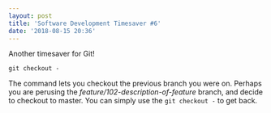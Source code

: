 ```yaml
---
layout: post
title: 'Software Development Timesaver #6'
date: '2018-08-15 20:36'
---
```


Another timesaver for Git!

`git checkout -`

The command lets you checkout the previous branch you were on. Perhaps you are perusing the *feature/102-description-of-feature* branch, and decide to checkout to master. You can simply use the `git checkout -` to get back.
